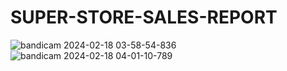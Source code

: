# SUPER-STORE-SALES-REPORT
![bandicam 2024-02-18 03-58-54-836](https://github.com/TAHA2255/SUPER-STORE-SALES_ANALYSIS/assets/112281071/3d5ceb69-7862-4448-9a47-1cc1b9b594f7)
![bandicam 2024-02-18 04-01-10-789](https://github.com/TAHA2255/SUPER-STORE-SALES_ANALYSIS/assets/112281071/f7d7eef0-3dd5-43a9-96b3-0d5f4e18b417)
